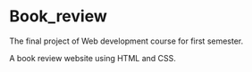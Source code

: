 # Book_review
The final project of Web development course for first semester.

A book review website using HTML and CSS.
